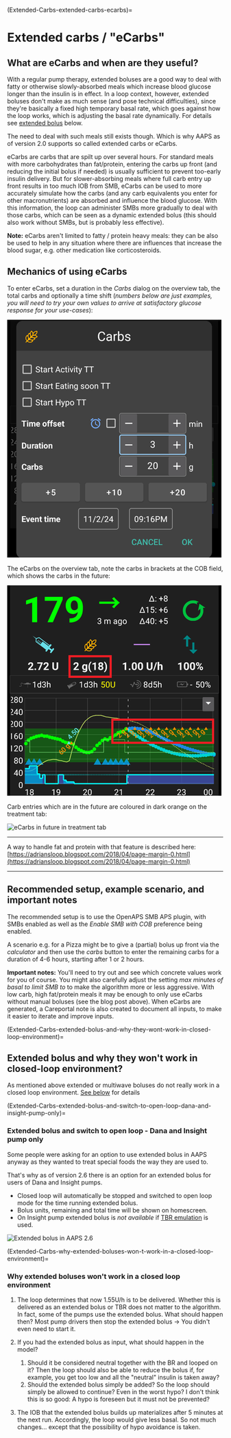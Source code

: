 (Extended-Carbs-extended-carbs-ecarbs)=
# Extended carbs / "eCarbs"

## What are eCarbs and when are they useful?

With a regular pump therapy, extended boluses are a good way to deal with fatty or otherwise slowly-absorbed meals which increase blood glucose longer than the insulin is in effect. In a loop context, however, extended boluses don't make as much sense (and pose technical difficulties), since they're basically a fixed high temporary basal rate, which goes against how the loop works, which is adjusting the basal rate dynamically. For details see [extended bolus](#extended-bolus-and-why-they-wont-work-in-closed-loop-environment) below.

The need to deal with such meals still exists though. Which is why AAPS as of version 2.0 supports so called extended carbs or eCarbs.

eCarbs are carbs that are spilt up over several hours. For standard meals with more carbohydrates than fat/protein, entering the carbs up front (and reducing the initial bolus if needed) is usually sufficient to prevent too-early insulin delivery.  But for slower-absorbing meals where full carb entry up front results in too much IOB from SMB, eCarbs can be used to more accurately simulate how the carbs (and any carb equivalents you enter for other macronutrients) are absorbed and influence the blood glucose. With this information, the loop can administer SMBs more gradually to deal with those carbs, which can be seen as a dynamic extended bolus (this should also work without SMBs, but is probably less effective).

**Note:** eCarbs aren't limited to fatty / protein heavy meals: they can be also be used to help in any situation where there are influences that increase the blood sugar, e.g. other medication like corticosteroids.

## Mechanics of using eCarbs

To enter eCarbs, set a duration in the *Carbs* dialog on the overview tab, the total carbs and optionally a time shift (*numbers below are just examples, you will need to try your own values to arrive at satisfactory glucose response for your use-cases*):

![Enter carbs](../images/eCarbs_Dialog.png)

The eCarbs on the overview tab, note the carbs in brackets at the COB field, which shows the carbs in the future:

![eCarbs in graph](../images/eCarbs_Graph.png)

Carb entries which are in the future are coloured in dark orange on the treatment tab:

![eCarbs in future in treatment tab](../images/eCarbs_Treatment.png)

______________________________________________________________________

A way to handle fat and protein with that feature is described here: [https://adriansloop.blogspot.com/2018/04/page-margin-0.html](https://adriansloop.blogspot.com/2018/04/page-margin-0.html)

______________________________________________________________________

## Recommended setup, example scenario, and important notes

The recommended setup is to use the OpenAPS SMB APS plugin, with SMBs enabled as well as the *Enable SMB with COB* preference being enabled.

A scenario e.g. for a Pizza might be to give a (partial) bolus up front via the *calculator* and then use the *carbs* button to enter the remaining carbs for a duration of 4-6 hours, starting after 1 or 2 hours.

**Important notes:** You'll need to try out and see which concrete values work for you of course. You might also carefully adjust the setting *max minutes of basal to limit SMB to* to make the algorithm more or less aggressive.
With low carb, high fat/protein meals it may be enough to only use eCarbs without manual boluses (see the blog post above). When eCarbs are generated, a Careportal note is also created to document all inputs, to make it easier to iterate and improve inputs.

(Extended-Carbs-extended-bolus-and-why-they-wont-work-in-closed-loop-environment)=
## Extended bolus and why they won't work in closed-loop environment?

As mentioned above extended or multiwave boluses do not really work in a closed loop environment. [See below](#why-extended-boluses-wont-work-in-a-closed-loop-environment) for details

(Extended-Carbs-extended-bolus-and-switch-to-open-loop-dana-and-insight-pump-only)=
### Extended bolus and switch to open loop - Dana and Insight pump only

Some people were asking for an option to use extended bolus in AAPS anyway as they wanted to treat special foods the way they are used to.

That's why as of version 2.6 there is an option for an extended bolus for users of Dana and Insight pumps.

- Closed loop will automatically be stopped and switched to open loop mode for the time running extended bolus.
- Bolus units, remaining and total time will be shown on homescreen.
- On Insight pump extended bolus is *not available* if [TBR emulation](../CompatiblePumps/Accu-Chek-Insight-Pump.md#settings-in-aaps) is used.

![Extended bolus in AAPS 2.6](../images/ExtendedBolus2_6.png)

(Extended-Carbs-why-extended-boluses-won-t-work-in-a-closed-loop-environment)=
### Why extended boluses won't work in a closed loop environment

1. The loop determines that now 1.55U/h is to be delivered. Whether this is delivered as an extended bolus or TBR does not matter to the algorithm. In fact, some of the pumps use the extended bolus. What should happen then? Most pump drivers then stop the extended bolus -> You didn't even need to start it.

2. If you had the extended bolus as input, what should happen in the model?

   1. Should it be considered neutral together with the BR and looped on it? Then the loop should also be able to reduce the bolus if, for example, you get too low and all the "neutral" insulin is taken away?
   2. Should the extended bolus simply be added? So the loop should simply be allowed to continue? Even in the worst hypo? I don't think this is so good: A hypo is foreseen but it must not be prevented?

3. The IOB that the extended bolus builds up materializes after 5 minutes at the next run. Accordingly, the loop would give less basal. So not much changes... except that the possibility of hypo avoidance is taken.
